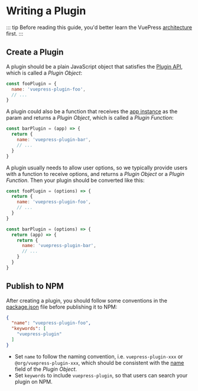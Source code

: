 # Writing a Plugin

::: tip
Before reading this guide, you'd better learn the VuePress [architecture](./architecture.md) first.
:::

## Create a Plugin

A plugin should be a plain JavaScript object that satisfies the [Plugin API](../reference/plugin-api.md), which is called a *Plugin Object*:

```js
const fooPlugin = {
  name: 'vuepress-plugin-foo',
  // ...
}
```

A plugin could also be a function that receives the [app instance](../reference/node-api.md#app) as the param and returns a *Plugin Object*, which is called a *Plugin Function*:

```js
const barPlugin = (app) => {
  return {
    name: 'vuepress-plugin-bar',
    // ...
  }
}
```

A plugin usually needs to allow user options, so we typically provide users with a function to receive options, and returns a *Plugin Object* or a *Plugin Function*. Then your plugin should be converted like this:

```js
const fooPlugin = (options) => {
  return {
    name: 'vuepress-plugin-foo',
    // ...
  }
}

const barPlugin = (options) => {
  return (app) => {
    return {
      name: 'vuepress-plugin-bar',
      // ...
    }
  }
}
```

## Publish to NPM

After creating a plugin, you should follow some conventions in the [package.json](https://docs.npmjs.com/cli/v8/configuring-npm/package-json) file before publishing it to NPM:

```json
{
  "name": "vuepress-plugin-foo",
  "keywords": [
    "vuepress-plugin"
  ]
}
```

- Set `name` to follow the naming convention, i.e. `vuepress-plugin-xxx` or `@org/vuepress-plugin-xxx`, which should be consistent with the [name](../reference/plugin-api.md#name) field of the *Plugin Object*.
- Set `keywords` to include `vuepress-plugin`, so that users can search your plugin on NPM.
